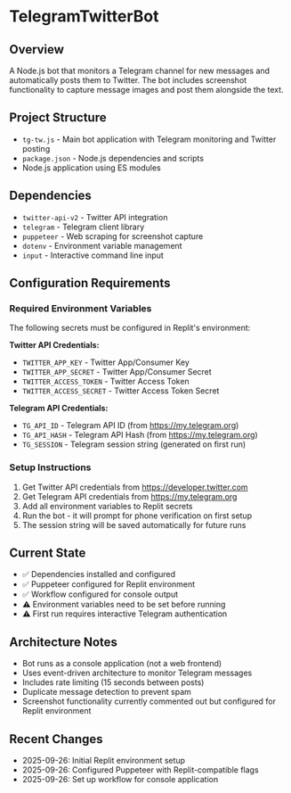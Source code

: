 # TelegramTwitterBot

## Overview
A Node.js bot that monitors a Telegram channel for new messages and automatically posts them to Twitter. The bot includes screenshot functionality to capture message images and post them alongside the text.

## Project Structure
- `tg-tw.js` - Main bot application with Telegram monitoring and Twitter posting
- `package.json` - Node.js dependencies and scripts
- Node.js application using ES modules

## Dependencies
- `twitter-api-v2` - Twitter API integration
- `telegram` - Telegram client library  
- `puppeteer` - Web scraping for screenshot capture
- `dotenv` - Environment variable management
- `input` - Interactive command line input

## Configuration Requirements

### Required Environment Variables
The following secrets must be configured in Replit's environment:

**Twitter API Credentials:**
- `TWITTER_APP_KEY` - Twitter App/Consumer Key
- `TWITTER_APP_SECRET` - Twitter App/Consumer Secret  
- `TWITTER_ACCESS_TOKEN` - Twitter Access Token
- `TWITTER_ACCESS_SECRET` - Twitter Access Token Secret

**Telegram API Credentials:**
- `TG_API_ID` - Telegram API ID (from https://my.telegram.org)
- `TG_API_HASH` - Telegram API Hash (from https://my.telegram.org)
- `TG_SESSION` - Telegram session string (generated on first run)

### Setup Instructions
1. Get Twitter API credentials from https://developer.twitter.com
2. Get Telegram API credentials from https://my.telegram.org
3. Add all environment variables to Replit secrets
4. Run the bot - it will prompt for phone verification on first setup
5. The session string will be saved automatically for future runs

## Current State
- ✅ Dependencies installed and configured
- ✅ Puppeteer configured for Replit environment
- ✅ Workflow configured for console output
- ⚠️ Environment variables need to be set before running
- ⚠️ First run requires interactive Telegram authentication

## Architecture Notes
- Bot runs as a console application (not a web frontend)
- Uses event-driven architecture to monitor Telegram messages
- Includes rate limiting (15 seconds between posts)
- Duplicate message detection to prevent spam
- Screenshot functionality currently commented out but configured for Replit environment

## Recent Changes
- 2025-09-26: Initial Replit environment setup
- 2025-09-26: Configured Puppeteer with Replit-compatible flags
- 2025-09-26: Set up workflow for console application